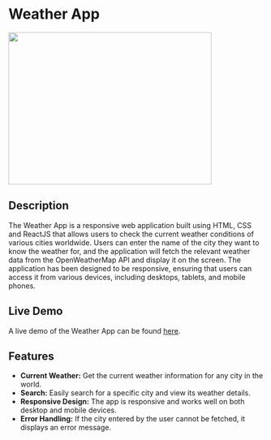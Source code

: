 <h1>Weather App</h1>
<img src="https://github.com/Armaan2022/Weather-App/assets/105386724/cb9eae81-c674-4c58-aba7-d907aef85f7a" height="300" width="400">
<h2>Description</h2>
<p>The Weather App is a responsive web application built using HTML, CSS and ReactJS that allows users to check the current weather conditions of various cities worldwide. Users can enter the name of the city they want to know the weather for, and the application will fetch the relevant weather data from the OpenWeatherMap API and display it on the screen. The application has been designed to be responsive, ensuring that users can access it from various devices, including desktops, tablets, and mobile phones.</p>

<h2>Live Demo</h2>
<p>A live demo of the Weather App can be found <a href="https://weather-app-armaan.netlify.app/" target="_blank">here</a>.</p>

<h2>Features</h2>
<ul>
  <li><b>Current Weather:</b> Get the current weather information for any city in the world.</li>
  <li><b>Search:</b> Easily search for a specific city and view its weather details.</li>
  <li><b>Responsive Design:</b> The app is responsive and works well on both desktop and mobile devices.</li>
  <li><b>Error Handling:</b> If the city entered by the user cannot be fetched, it displays an error message.</li>
</ul>
